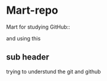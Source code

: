 # Mart-repo
Mart for studying GitHub::

and using this
## sub header
trying to understund the git and github 
